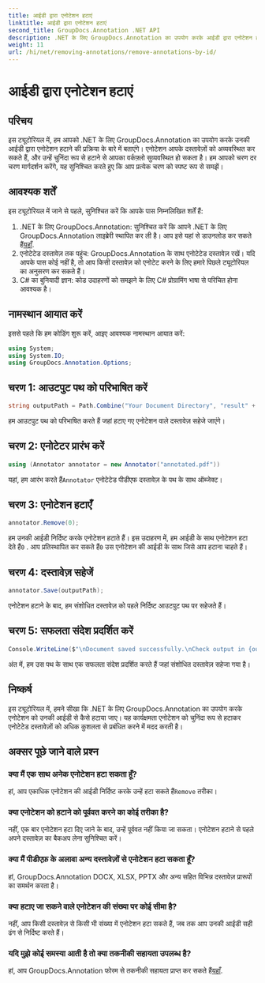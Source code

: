 ```yaml
---
title: आईडी द्वारा एनोटेशन हटाएं
linktitle: आईडी द्वारा एनोटेशन हटाएं
second_title: GroupDocs.Annotation .NET API
description: .NET के लिए GroupDocs.Annotation का उपयोग करके आईडी द्वारा एनोटेशन हटाने का तरीका जानें। अपने दस्तावेज़ वर्कफ़्लो को कुशलतापूर्वक सुव्यवस्थित करें।
weight: 11
url: /hi/net/removing-annotations/remove-annotations-by-id/
---
```


# आईडी द्वारा एनोटेशन हटाएं

## परिचय
इस ट्यूटोरियल में, हम आपको .NET के लिए GroupDocs.Annotation का उपयोग करके उनकी आईडी द्वारा एनोटेशन हटाने की प्रक्रिया के बारे में बताएंगे। एनोटेशन आपके दस्तावेज़ों को अव्यवस्थित कर सकते हैं, और उन्हें चुनिंदा रूप से हटाने से आपका वर्कफ़्लो सुव्यवस्थित हो सकता है। हम आपको चरण दर चरण मार्गदर्शन करेंगे, यह सुनिश्चित करते हुए कि आप प्रत्येक चरण को स्पष्ट रूप से समझें।
## आवश्यक शर्तें
इस ट्यूटोरियल में जाने से पहले, सुनिश्चित करें कि आपके पास निम्नलिखित शर्तें हैं:
1.  .NET के लिए GroupDocs.Annotation: सुनिश्चित करें कि आपने .NET के लिए GroupDocs.Annotation लाइब्रेरी स्थापित कर ली है। आप इसे यहां से डाउनलोड कर सकते हैं[यहाँ](https://releases.groupdocs.com/annotation/net/).
2. एनोटेटेड दस्तावेज़ तक पहुंच: GroupDocs.Annotation के साथ एनोटेटेड दस्तावेज़ रखें। यदि आपके पास कोई नहीं है, तो आप किसी दस्तावेज़ को एनोटेट करने के लिए हमारे पिछले ट्यूटोरियल का अनुसरण कर सकते हैं।
3. C# का बुनियादी ज्ञान: कोड उदाहरणों को समझने के लिए C# प्रोग्रामिंग भाषा से परिचित होना आवश्यक है।

## नामस्थान आयात करें
इससे पहले कि हम कोडिंग शुरू करें, आइए आवश्यक नामस्थान आयात करें:
```csharp
using System;
using System.IO;
using GroupDocs.Annotation.Options;
```

## चरण 1: आउटपुट पथ को परिभाषित करें
```csharp
string outputPath = Path.Combine("Your Document Directory", "result" + Path.GetExtension("input.pdf"));
```
हम आउटपुट पथ को परिभाषित करते हैं जहां हटाए गए एनोटेशन वाले दस्तावेज़ सहेजे जाएंगे।
## चरण 2: एनोटेटर प्रारंभ करें
```csharp
using (Annotator annotator = new Annotator("annotated.pdf"))
```
 यहां, हम आरंभ करते हैं`Annotator` एनोटेटेड पीडीएफ दस्तावेज़ के पथ के साथ ऑब्जेक्ट।
## चरण 3: एनोटेशन हटाएँ
```csharp
annotator.Remove(0);
```
 हम उनकी आईडी निर्दिष्ट करके एनोटेशन हटाते हैं। इस उदाहरण में, हम आईडी के साथ एनोटेशन हटा देते हैं`0` . आप प्रतिस्थापित कर सकते हैं`0` उस एनोटेशन की आईडी के साथ जिसे आप हटाना चाहते हैं।
## चरण 4: दस्तावेज़ सहेजें
```csharp
annotator.Save(outputPath);
```
एनोटेशन हटाने के बाद, हम संशोधित दस्तावेज़ को पहले निर्दिष्ट आउटपुट पथ पर सहेजते हैं।
## चरण 5: सफलता संदेश प्रदर्शित करें
```csharp
Console.WriteLine($"\nDocument saved successfully.\nCheck output in {outputPath}.");
```
अंत में, हम उस पथ के साथ एक सफलता संदेश प्रदर्शित करते हैं जहां संशोधित दस्तावेज़ सहेजा गया है।

## निष्कर्ष
इस ट्यूटोरियल में, हमने सीखा कि .NET के लिए GroupDocs.Annotation का उपयोग करके एनोटेशन को उनकी आईडी से कैसे हटाया जाए। यह कार्यक्षमता एनोटेशन को चुनिंदा रूप से हटाकर एनोटेटेड दस्तावेज़ों को अधिक कुशलता से प्रबंधित करने में मदद करती है।
## अक्सर पूछे जाने वाले प्रश्न
### क्या मैं एक साथ अनेक एनोटेशन हटा सकता हूँ?
 हां, आप एकाधिक एनोटेशन की आईडी निर्दिष्ट करके उन्हें हटा सकते हैं`Remove` तरीका।
### क्या एनोटेशन को हटाने को पूर्ववत करने का कोई तरीका है?
नहीं, एक बार एनोटेशन हटा दिए जाने के बाद, उन्हें पूर्ववत नहीं किया जा सकता। एनोटेशन हटाने से पहले अपने दस्तावेज़ का बैकअप लेना सुनिश्चित करें।
### क्या मैं पीडीएफ़ के अलावा अन्य दस्तावेज़ों से एनोटेशन हटा सकता हूँ?
हां, GroupDocs.Annotation DOCX, XLSX, PPTX और अन्य सहित विभिन्न दस्तावेज़ प्रारूपों का समर्थन करता है।
### क्या हटाए जा सकने वाले एनोटेशन की संख्या पर कोई सीमा है?
नहीं, आप किसी दस्तावेज़ से किसी भी संख्या में एनोटेशन हटा सकते हैं, जब तक आप उनकी आईडी सही ढंग से निर्दिष्ट करते हैं।
### यदि मुझे कोई समस्या आती है तो क्या तकनीकी सहायता उपलब्ध है?
 हां, आप GroupDocs.Annotation फोरम से तकनीकी सहायता प्राप्त कर सकते हैं[यहाँ](https://forum.groupdocs.com/c/annotation/10).